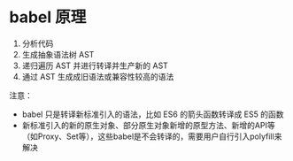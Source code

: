 # babel 原理

1. 分析代码
2. 生成抽象语法树 AST
3. 递归遍历 AST 并进行转译并生产新的 AST
4. 通过 AST 生成成旧语法或兼容性较高的语法

注意：

- babel 只是转译新标准引入的语法，比如 ES6 的箭头函数转译成 ES5 的函数
- 新标准引入的新的原生对象、部分原生对象新增的原型方法、新增的API等（如Proxy、Set等），这些babel是不会转译的，需要用户自行引入polyfill来解决